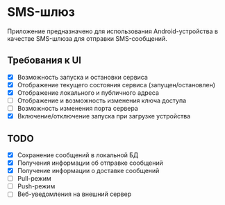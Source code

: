 # SMS-шлюз

Приложение предназначено для использования Android-устройства в качестве SMS-шлюза для отправки SMS-сообщений.

## Требования к UI

- [x] Возможность запуска и остановки сервиса
- [x] Отображение текущего состояния сервиса (запущен/остановлен)
- [x] Отображение локального и публичного адреса
- [ ] Отображение и возможность изменения ключа доступа
- [ ] Возможность изменения порта сервера
- [x] Включение/отключение запуска при загрузке устройства

## TODO

- [x] Сохранение сообщений в локальной БД
- [x] Получения информации об отправке сообщений
- [x] Получение информации о доставке сообщений
- [ ] Pull-режим
- [ ] Push-режим
- [ ] Веб-уведомления на внешний сервер
